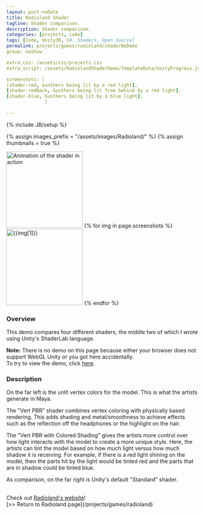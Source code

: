 ```yaml
---
layout: post-noDate
title: Radioland Shader
tagline: Shader comparison.
description: Shader comparison.
categories: [projects, code]
tags: [Code, Unity3D, C#, Shaders, Open Source]
permalink: projects/games/radioland/shaderNoDemo
group: noShow

extra_css: /assets/css/projects.css
extra_script: /assets/RadiolandShaderDemo/TemplateData/UnityProgress.js

screenshots: [
[shader-red, Gunthers being lit by a red light],
[shader-redBack, Gunthers being lit from behind by a red light],
[shader-blue, Gunthers being lit by a blue light],
              ]

---
```

{% include JB/setup %}

{% assign images_prefix = "/assets/images/Radioland/" %}
{% assign thumbnails = true %}

<div class="project-images" id="slideshow">
    <a href="/assets/images/Radioland/shaderDemo.gif"><img src="/assets/images/Radioland/shaderDemo.gif" width="200px" alt="Animation of the shader in action" class="img-responsive"></a>
{% for img in page.screenshots %}
    <a href="{{images_prefix}}{{img[0]}}.png"><img src= "{{images_prefix}}{{img[0]}}{% if thumbnails %}-tn{% endif %}.png" alt="{{img[1]}}" width="200px" class="img-responsive"></a>
{% endfor %}
</div>

<script>
    $('#slideshow').photobox('a', {history:false, time:0, counter:false});
</script>


<h3>Overview</h3>

This demo compares four different shaders, the middle two of which I wrote using Unity's ShaderLab language.<br>

<b>Note:</b> There is no demo on this page because either your browser does not support WebGL Unity or you got here accidentally.<br>
To try to view the demo, click <a href="/projects/games/radioland/shaderNoDemo/">here</a>.

<h3>Description</h3>

On the far left is the unlit vertex colors for the model. This is what the artists generate in Maya.

The "Vert PBR" shader combines vertex coloring with physically based rendering. This adds shading and metal/smoothness to achieve effects such as the reflection off the headphones or the highlight on the hair.

The "Vert PBR with Colored Shading" gives the artists more control over how light interacts with the model to create a more unique style. Here, the artists can tint the model based on how much light versus how much shadow it is receiving.
For example, if there is a red light shining on the model, then the parts hit by the light would be tinted red and the parts that are in shadow could be tinted blue.

As comparison, on the far right is Unity's default "Standard" shader. 

<br>
Check out <a href="http://radioland.github.io/">Radioland's website</a>!

<br>
[>> Return to Radioland page](/projects/games/radioland) 

&nbsp;
